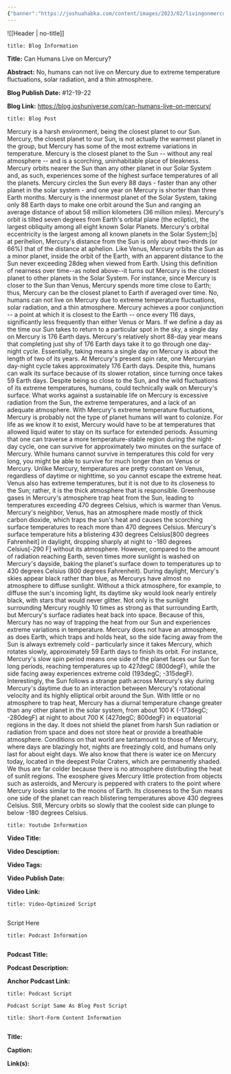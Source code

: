 ```yaml
---
{"banner":"https://joshuahabka.com/content/images/2023/02/livingonmercury--1-.png","banner_x":0.5,"dg-publish":true,"permalink":"/blog/can-humans-live-on-mercury/","dgPassFrontmatter":true,"noteIcon":"","created":"","updated":""}
---
```



![[Header \| no-title]]

```ad-info
title: Blog Information
```

**Title:** Can Humans Live on Mercury?

**Abstract:** No, humans can not live on Mercury due to extreme temperature fluctuations, solar radiation, and a thin atmosphere.

**Blog Publish Date:** #12-19-22

**Blog Link:** https://blog.joshuniverse.com/can-humans-live-on-mercury/

```ad-abstract
title: Blog Post
```

Mercury is a harsh environment, being the closest planet to our Sun. Mercury, the closest planet to our Sun, is not actually the warmest planet in the group, but Mercury has some of the most extreme variations in temperature. Mercury is the closest planet to the Sun -- without any real atmosphere -- and is a scorching, uninhabitable place of bleakness.
Mercury orbits nearer the Sun than any other planet in our Solar System and, as such, experiences some of the highest surface temperatures of all the planets. Mercury circles the Sun every 88 days - faster than any other planet in the solar system - and one year on Mercury is shorter than three Earth months. Mercury is the innermost planet of the Solar System, taking only 88 Earth days to make one orbit around the Sun and ranging an average distance of about 58 million kilometers (36 million miles).
Mercury's orbit is tilted seven degrees from Earth's orbital plane (the ecliptic), the largest obliquity among all eight known Solar Planets. Mercury's orbital eccentricity is the largest among all known planets in the Solar System;[b] at perihelion, Mercury's distance from the Sun is only about two-thirds (or 66%) that of the distance at aphelion. Like Venus, Mercury orbits the Sun as a minor planet, inside the orbit of the Earth, with an apparent distance to the Sun never exceeding 28deg when viewed from Earth.
Using this definition of nearness over time--as noted above--it turns out Mercury is the closest planet to other planets in the Solar System. For instance, since Mercury is closer to the Sun than Venus, Mercury spends more time close to Earth; thus, Mercury can be the closest planet to Earth if averaged over time.
No, humans can not live on Mercury due to extreme temperature fluctuations, solar radiation, and a thin atmosphere.
Mercury achieves a poor conjunction -- a point at which it is closest to the Earth -- once every 116 days, significantly less frequently than either Venus or Mars. If we define a day as the time our Sun takes to return to a particular spot in the sky, a single day on Mercury is 176 Earth days.
Mercury's relatively short 88-day year means that completing just shy of 176 Earth days take it to go through one day-night cycle. Essentially, taking means a single day on Mercury is about the length of two of its years. At Mercury's present spin rate, one Mercuryian day-night cycle takes approximately 176 Earth days.
Despite this, humans can walk its surface because of its slower rotation, since turning once takes 59 Earth days. Despite being so close to the Sun, and the wild fluctuations of its extreme temperatures, humans, could technically walk on Mercury's surface.
What works against a sustainable life on Mercury is excessive radiation from the Sun, the extreme temperatures, and a lack of an adequate atmosphere. With Mercury's extreme temperature fluctuations, Mercury is probably not the type of planet humans will want to colonize. For life as we know it to exist, Mercury would have to be at temperatures that allowed liquid water to stay on its surface for extended periods.
Assuming that one can traverse a more temperature-stable region during the night-day cycle, one can survive for approximately two minutes on the surface of Mercury. While humans cannot survive in temperatures this cold for very long, you might be able to survive for much longer than on Venus or Mercury. Unlike Mercury, temperatures are pretty constant on Venus, regardless of daytime or nighttime, so you cannot escape the extreme heat.
Venus also has extreme temperatures, but it is not due to its closeness to the Sun; rather, it is the thick atmosphere that is responsible. Greenhouse gases in Mercury's atmosphere trap heat from the Sun, leading to temperatures exceeding 470 degrees Celsius, which is warmer than Venus.
Mercury's neighbor, Venus, has an atmosphere made mostly of thick carbon dioxide, which traps the sun's heat and causes the scorching surface temperatures to reach more than 470 degrees Celsius. Mercury's surface temperature hits a blistering 430 degrees Celsius[800 degrees Fahrenheit] in daylight, dropping sharply at night to -180 degrees Celsius[-290 F] without its atmosphere.
However, compared to the amount of radiation reaching Earth, seven times more sunlight is washed on Mercury's dayside, baking the planet's surface down to temperatures up to 430 degrees Celsius (800 degrees Fahrenheit). During daylight, Mercury's skies appear black rather than blue, as Mercurys have almost no atmosphere to diffuse sunlight. Without a thick atmosphere, for example, to diffuse the sun's incoming light, its daytime sky would look nearly entirely black, with stars that would never glitter.
Not only is the sunlight surrounding Mercury roughly 10 times as strong as that surrounding Earth, but Mercury's surface radiates heat back into space. Because of this, Mercury has no way of trapping the heat from our Sun and experiences extreme variations in temperature. Mercury does not have an atmosphere, as does Earth, which traps and holds heat, so the side facing away from the Sun is always extremely cold - particularly since it takes Mercury, which rotates slowly, approximately 59 Earth days to finish its orbit.
For instance, Mercury's slow spin period means one side of the planet faces our Sun for long periods, reaching temperatures up to 427degC (800degF), while the side facing away experiences extreme cold (193degC; -315degF).
Interestingly, the Sun follows a strange path across Mercury's sky during Mercury's daytime due to an interaction between Mercury's rotational velocity and its highly elliptical orbit around the Sun.
With little or no atmosphere to trap heat, Mercury has a diurnal temperature change greater than any other planet in the solar system, from about 100 K (-173degC; -280degF) at night to about 700 K (427degC; 800degF) in equatorial regions in the day. It does not shield the planet from harsh Sun radiation or radiation from space and does not store heat or provide a breathable atmosphere. Conditions on that world are tantamount to those of Mercury, where days are blazingly hot, nights are freezingly cold, and humans only last for about eight days.
We also know that there is water ice on Mercury today, located in the deepest Polar Craters, which are permanently shaded. We thus are far colder because there is no atmosphere distributing the heat of sunlit regions.
The exosphere gives Mercury little protection from objects such as asteroids, and Mercury is peppered with craters to the point where Mercury looks similar to the moons of Earth. Its closeness to the Sun means one side of the planet can reach blistering temperatures above 430 degrees Celsius. Still, Mercury orbits so slowly that the coolest side can plunge to below -180 degrees Celsius.

```ad-info
title: Youtube Information
```

**Video Title:**

**Video Desciption:**

**Video Tags:**

**Video Publish Date:**

**Video Link:**

```ad-abstract
title: Video-Optimized Script


```

Script Here

```ad-info
title: Podcast Information


```

**Podcast Title:**

**Podcast Description:**

**Anchor Podcast Link:**

```ad-info
title: Podcast Script

Podcast Script Same As Blog Post Script

```


```ad-info
title: Short-Form Content Information


```

**Title:**

**Caption:**

**Link(s):**

